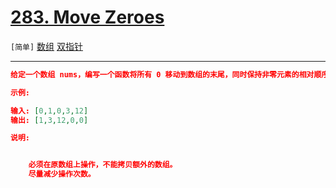 # [283. Move Zeroes](https://leetcode-cn.com/problems/move-zeroes/)

`[简单]` [数组](https://leetcode-cn.com/tag/array/) [双指针](https://leetcode-cn.com/tag/two-pointers/)

---

```json
给定一个数组 nums，编写一个函数将所有 0 移动到数组的末尾，同时保持非零元素的相对顺序。

示例:

输入: [0,1,0,3,12]
输出: [1,3,12,0,0]

说明:


	必须在原数组上操作，不能拷贝额外的数组。
	尽量减少操作次数。


```

